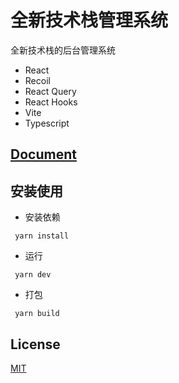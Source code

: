 # 全新技术栈管理系统

全新技术栈的后台管理系统

- React
- Recoil
- React Query
- React Hooks
- Vite
- Typescript

## [Document](./README.md)

## 安装使用

- 安装依赖

```
 yarn install
 ```

- 运行

```
 yarn dev
 ```

- 打包

```
 yarn build
 ```

## License

[MIT](./LICENSE)